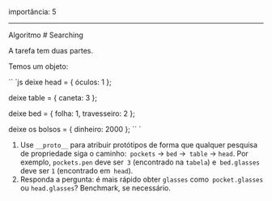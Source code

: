 importância: 5

---

Algoritmo # Searching

A tarefa tem duas partes.

Temos um objeto:

`` `js
deixe head = {
óculos: 1
};

deixe table = {
caneta: 3
};

deixe bed = {
folha: 1,
travesseiro: 2
};

deixe os bolsos = {
dinheiro: 2000
};
`` `

1. Use `__proto__` para atribuir protótipos de forma que qualquer pesquisa de propriedade siga o caminho:` pockets` -> `bed` ->` table` -> `head`. Por exemplo, `pockets.pen` deve ser` 3` (encontrado na `tabela`) e` bed.glasses` deve ser `1` (encontrado em` head`).
2. Responda a pergunta: é mais rápido obter `glasses` como` pocket.glasses` ou `head.glasses`? Benchmark, se necessário.
